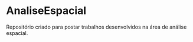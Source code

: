 # AnaliseEspacial
Repositório criado para postar trabalhos desenvolvidos na área de análise espacial.
